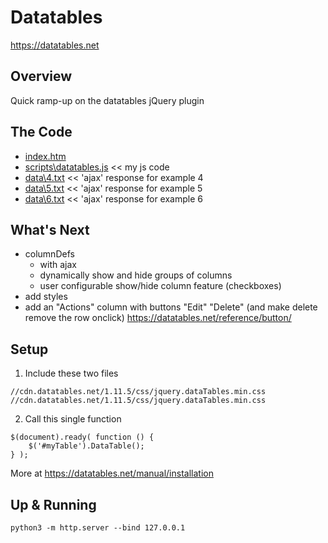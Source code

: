 # Datatables

https://datatables.net

## Overview

Quick ramp-up on the datatables jQuery plugin

## The Code

* [index.htm](https://github.com/christophervigliotti/datatables/blob/main/index.htm)
* [scripts\datatables.js](https://github.com/christophervigliotti/datatables/blob/main/scripts/datatables.js) << my js code
* [data\4.txt](https://github.com/christophervigliotti/datatables/blob/main/data/4.txt) << 'ajax' response for example 4
* [data\5.txt](https://github.com/christophervigliotti/datatables/blob/main/data/5.txt) << 'ajax' response for example 5
* [data\6.txt](https://github.com/christophervigliotti/datatables/blob/main/data/6.txt) << 'ajax' response for example 6

## What's Next

* columnDefs
  * with ajax
  * dynamically show and hide groups of columns
  * user configurable show/hide column feature (checkboxes)
* add styles
* add an "Actions" column with buttons "Edit" "Delete" (and make delete remove the row onclick) https://datatables.net/reference/button/

## Setup

1. Include these two files 

```
//cdn.datatables.net/1.11.5/css/jquery.dataTables.min.css
//cdn.datatables.net/1.11.5/css/jquery.dataTables.min.css
```

2. Call this single function 

```
$(document).ready( function () {
    $('#myTable').DataTable();
} );
```

More at https://datatables.net/manual/installation

## Up & Running

`python3 -m http.server --bind 127.0.0.1`
